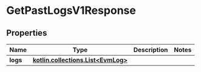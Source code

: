 
# GetPastLogsV1Response

## Properties
Name | Type | Description | Notes
------------ | ------------- | ------------- | -------------
**logs** | [**kotlin.collections.List&lt;EvmLog&gt;**](EvmLog.md) |  | 



